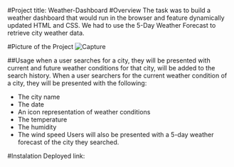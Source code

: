 #Project title: Weather-Dashboard
#Overview
The task was to build a weather dashboard that would run in the browser and feature dynamically updated HTML and CSS. We had to use the 5-Day Weather Forecast to retrieve city weather data.

#Picture of the Project
![Capture](https://github.com/Raxch23/Weather-Dashboard/assets/148925012/c3419501-1f6a-462c-b929-01ff976cf03d)

##Usage
when a user searches for a city, they will be presented with current and future weather conditions for that city, will be added to the search history. When a user searchers for the current weather condition of a city, they will be presented with the following:
* The city name
* The date
* An icon representation of weather conditions
* The temperature
* The humidity
* The wind speed
Users will also be  presented with a 5-day weather forecast of the city they searched.

#Instalation
Deployed link:
